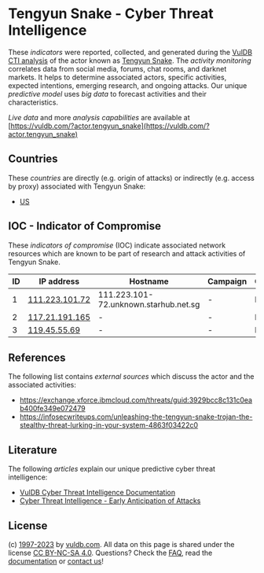 # Tengyun Snake - Cyber Threat Intelligence

These _indicators_ were reported, collected, and generated during the [VulDB CTI analysis](https://vuldb.com/?kb.cti) of the actor known as [Tengyun Snake](https://vuldb.com/?actor.tengyun_snake). The _activity monitoring_ correlates data from social media, forums, chat rooms, and darknet markets. It helps to determine associated actors, specific activities, expected intentions, emerging research, and ongoing attacks. Our unique _predictive model_ uses _big data_ to forecast activities and their characteristics.

_Live data_ and more _analysis capabilities_ are available at [https://vuldb.com/?actor.tengyun_snake](https://vuldb.com/?actor.tengyun_snake)

## Countries

These _countries_ are directly (e.g. origin of attacks) or indirectly (e.g. access by proxy) associated with Tengyun Snake:

* [US](https://vuldb.com/?country.us)

## IOC - Indicator of Compromise

These _indicators of compromise_ (IOC) indicate associated network resources which are known to be part of research and attack activities of Tengyun Snake.

ID | IP address | Hostname | Campaign | Confidence
-- | ---------- | -------- | -------- | ----------
1 | [111.223.101.72](https://vuldb.com/?ip.111.223.101.72) | 111.223.101-72.unknown.starhub.net.sg | - | High
2 | [117.21.191.165](https://vuldb.com/?ip.117.21.191.165) | - | - | High
3 | [119.45.55.69](https://vuldb.com/?ip.119.45.55.69) | - | - | High

## References

The following list contains _external sources_ which discuss the actor and the associated activities:

* https://exchange.xforce.ibmcloud.com/threats/guid:3929bcc8c131c0eab400fe349e072479
* https://infosecwriteups.com/unleashing-the-tengyun-snake-trojan-the-stealthy-threat-lurking-in-your-system-4863f03422c0

## Literature

The following _articles_ explain our unique predictive cyber threat intelligence:

* [VulDB Cyber Threat Intelligence Documentation](https://vuldb.com/?kb.cti)
* [Cyber Threat Intelligence - Early Anticipation of Attacks](https://www.scip.ch/en/?labs.20201022)

## License

(c) [1997-2023](https://vuldb.com/?kb.changelog) by [vuldb.com](https://vuldb.com/?kb.about). All data on this page is shared under the license [CC BY-NC-SA 4.0](https://creativecommons.org/licenses/by-nc-sa/4.0/). Questions? Check the [FAQ](https://vuldb.com/?kb.faq), read the [documentation](https://vuldb.com/?kb) or [contact us](https://vuldb.com/?contact)!
